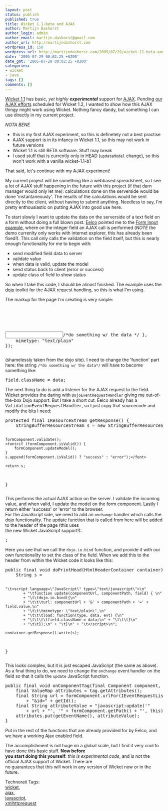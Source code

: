```yaml
---
layout: post
status: publish
published: true
title: Wicket 1.1-beta and AJAX
author: Martijn Dashorst
author_login: admin
author_email: martijn.dashorst@gmail.com
author_url: http://martijndashorst.com
wordpress_id: 150
wordpress_url: http://martijndashorst.com/2005/07/29/wicket-11-beta-and-ajax/
date: '2005-07-29 00:02:25 +0200'
date_gmt: '2005-07-29 00:02:25 +0200'
categories:
- wicket
- java
tags: []
comments: []
---
```

<p><a href="http://wicket.sourceforge.net/wicket-1.1">Wicket 1.1</a> has basic, <em>yet highly <strong>experimental</strong></em> support for <a href="http://www.ajaxian.com">AJAX</a>. Pending <a href="http://wicket.sourceforge.net/wiki/index.php/AJAX">our AJAX efforts</a> scheduled for Wicket 1.2, I wanted to show how this AJAX thingy might work using Wicket. Nothing fancy dandy, but something I can use directly in my current project.</p>
<p><em>NOTA BENE</em></p>
<ul>
<li>this is my first AJAX experiment, so this is definetely not a best practise</li>
<li>AJAX support is in its infancy in Wicket 1.1, so this may not work in future versions</li>
<li>Wicket 1.1 is still BETA software. Stuff may break</li>
<li>I used stuff that is currently only in HEAD (<code>updateModel</code> change), so this won't work with a vanilla wicket-1.1-b1</li>
</ul>
<p>That said, let's continue with my AJAX experiment!</p>
<p>My current project will be something like a webbased spreadsheet, so I see a lot of AJAX stuff happening in the future with this project (if that darn manager would only let me): calculations done on the serverside would be done 'instantaneously'. The results of the calculations would be sent directly to the client, without having to submit anything. Needless to say, I'm pretty enthousiastic on putting AJAX into good use here.</p>
<p>To start slowly I want to update the data on the serverside of a text field on a form without doing a full blown post. <a href="http://www.jroller.com/page/eelco12">Eelco</a> pointed me to the <a href="http://www.wicket-library.com/wicket-examples/forminput">Form input example</a>, where on the integer field an AJAX call is performed (<em>NOTE</em> the demo currenlty only works with internet explorer, this has already been fixed!). This call only calls the validation on the field itself, but this is nearly enough functionality for me to begin with:</p>
<ul>
<li>send modified field data to server</li>
<li>validate value</li>
<li>when data is valid, update the model</li>
<li>send status back to client (error or success)</li>
<li>update class of field to show status</li>
</ul>
<p>So when I take this code, I should be almost finished. The example uses the <a href="http://www.dojotoolkit.org">dojo</a> toolkit for the AJAX request handling, so this is what I'm using.</p>
<p>The markup for the page I'm creating is very simple:</p>
<pre><html>
<head>
<style type="text/css">
.success { background-color : #0F0; }
.error { background-color : #F00; }
</style>
<body>
<form wicket:id="form">
<input wicket:id="field" type="text />
</form>
</body>
</html></pre>
<p>And the corresponding Java code is also simple:</p>
<pre>public class MyPage extends WebPage {
    public class FormObject implements Serializable {
        private String field;
        public String getField() { return field; }
        public void setField(String value) { field = value; }
    }

    public MyPage() {
        Form myForm = new Form("form", 
                new CompoundPropertyModel(new FormObject()), null) {
            protected void onSubmit() {
            }
        };
        TextField field = new RequiredTextField("field");
        myForm.add(field);
    }
}</pre>
<p>And a properties file for the RequiredValidator (required textfield automatically adds the validator to the textfield):</p>
<pre>form.field.RequiredValidator=${name} is required.</pre>
<p>This is basically a very simple input form. No special stuff happening here. On with the AJAX stuff!</p>
<p>Now, when the AJAX event has been executed on the server and a response is returned, I want the classname of the inputfield set to one of the two defined CSS classes: success or error. The dojo kit supplies us with a bind method which does the call to the server and takes a handler for when the answer is returned:</p>
<pre>dojo.io.bind({
    url: "http://foo.bar.com/sampleData.txt",
    load: function(type, data, evt){ <font>/*do something w/ the data */ </font>},
    mimetype: "text/plain"
});</pre>
<p>(shamelessly taken from the dojo site). I need to change the 'function' part here: the string <code>/*do something w/ the data*/</code> will have to become something like:</p>
<pre>
field.className = data;</pre></p>
<p>The next thing to do is add a listener for the AJAX request to the field. Wicket provides the daring with <code>DojoEventRequestHandler</code> giving me out-of-the-box Dojo support. But I take a short cut. Eelco already has a <tt>ValidationEventRequestHandler</tt>, so I just copy that sourcecode and modify the bits I need:</p>
<pre>protected final IResourceStream getResponse() {
    StringBufferResourceStream s = new StringBufferResourceStream();

    formComponent.validate();
    <font>if (formComponent.isValid()) {
        formComponent.updateModel();
    }
    s.append(formComponent.isValid() ? "success" : "error");</font>

    return s;
}</pre>
<p>This performs the actual AJAX action on the server. I validate the incoming value, and when valid, I update the model on the form component. Lastly I return either 'success' or 'error' to the browser.<br />
For the JavaScript side, we need to add an <code>onchange</code> handler which calls the dojo functionality. The update function that is called from here will be added to the header of the page (this uses<br />
the new Wicket JavaScript support!):</p>
<pre><script language="JavaScript" type="text/javascript">
    function update(componentUrl, componentPath, field) { 
        dojo.io.bind({
            url: componentUrl + '&' + componentPath + '=' + field.value,
            mimetype: "text/plain",
            load: function(type, data, evt) {
                <font>field.className = data;</font>
            }
        });
    }
</script>;</pre>
<p>Here you see that we call the <code>dojo.io.bind</code> function, and provide it with our own functionality to set the class of the field. When we add this to the header from within the Wicket code it looks like this:</p>
<pre>public final void doPrintHead(HtmlHeaderContainer container) {
    String s =

    "\t<script language=\"JavaScript\" type=\"text/javascript\">\n"
            + "\tfunction update(componentUrl, componentPath, field) { \n"
            + "\t\tdojo.io.bind({\n"
            + "\t\t\turl: componentUrl + '&' + componentPath + '=' + field.value,\n"
            + "\t\t\tmimetype: \"text/plain\",\n"
            + "\t\t\tload: function(type, data, evt) {\n"
            + "\t\t\t\tfield.className = data;\n" + "\t\t\t}\n"
            + "\t\t});\n" + "\t}\n" + "\t</script>\n";

    container.getResponse().write(s);
}</pre>
<p>This looks complex, but it is just escaped JavaScript (the same as above). As a final thing to do, we need to change the <code>onchange</code> event handler on the field so that it calls the <code>update</code> JavaScript function.</p>
<pre>public final void onComponentTag(final Component component, final ComponentTag tag) {
    final ValueMap attributes = tag.getAttributes();
    final String url = formComponent.urlFor(IEventRequestListener.class) 
        + "&id=" + getId();
    final String attributeValue = "<font>javascript:update(</font>'" 
        + url + "', '" + formComponent.getPath() + "', this);";
    attributes.put(getEventName(), attributeValue);
}</pre>
<p>Put in the rest of the functions that are already provided for by Eelco, and we have a working Ajax enabled field.</p>
<p>The accomplishment is not huge on a global scale, but I find it very cool to have done this basic stuff. <strong>Now before<br />
you start doing this yourself</strong>: <em>this is experimental code</em>, and is not the official AJAX support of Wicket. There are<br />
no guarantees that this will work in any version of Wicket now or in the future.</p>
<p><!-- technorati tags start --></p>
<p>Technorati Tags:<br />
<a href="http://technorati.com/tag/wicket" rel="tag">wicket</a>,<br />
<a href="http://technorati.com/tag/ajax" rel="tag">ajax</a>,<br />
<a href="http://technorati.com/tag/javascript" rel="tag">javascript</a>,<br />
<a href="http://technorati.com/tag/xmlhttprequest" rel="tag">xmlhttprequest</a></p>
<p><!-- technorati tags end --></p>

